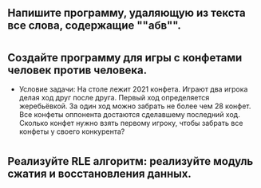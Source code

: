 ## Напишите программу, удаляющую из текста все слова, содержащие ""абв"".
#

## Создайте программу для игры с конфетами человек против человека.

 - Условие задачи: На столе лежит 2021 конфета. Играют два игрока делая ход друг после друга. Первый ход определяется жеребьёвкой. За один ход можно забрать не более чем 28 конфет. Все конфеты оппонента достаются сделавшему последний ход. Сколько конфет нужно взять первому игроку, чтобы забрать все конфеты у своего конкурента?
# 
## Реализуйте RLE алгоритм: реализуйте модуль сжатия и восстановления данных.